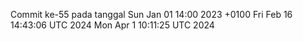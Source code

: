 Commit ke-55 pada tanggal Sun Jan 01 14:00 2023 +0100
Fri Feb 16 14:43:06 UTC 2024
Mon Apr  1 10:11:25 UTC 2024

